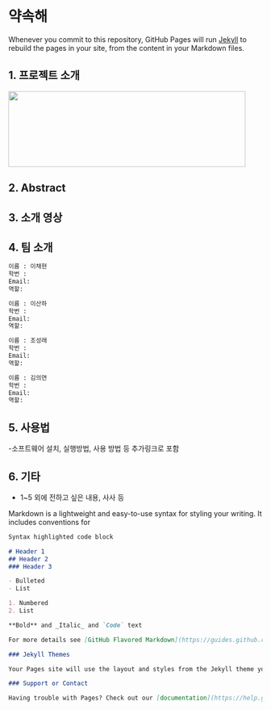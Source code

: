 
# 약속해 

Whenever you commit to this repository, GitHub Pages will run [Jekyll](https://jekyllrb.com/) to rebuild the pages in your site, from the content in your Markdown files.

## 1. 프로젝트 소개

<img src = "https://user-images.githubusercontent.com/90044681/159125938-5b229b48-0323-4d20-adb4-e14e319deb6e.png" width="470px" height="150px">



## 2. Abstract

## 3. 소개 영상

## 4. 팀 소개

```markdown
이름 : 이채현
학번 : 
Email: 
역할:
```

```markdown
이름 : 이산하
학번 : 
Email: 
역할:
```


```markdown
이름 : 조성래
학번 : 
Email: 
역할:
```


```markdown
이름 : 김의연
학번 : 
Email: 
역할:
```


## 5. 사용법

-소프트웨어 설치, 실행방법, 사용 방법 등 추가링크로 포함

## 6. 기타

- 1~5 외에 전하고 싶은 내용, 사사 등

Markdown is a lightweight and easy-to-use syntax for styling your writing. It includes conventions for

```markdown
Syntax highlighted code block

# Header 1
## Header 2
### Header 3

- Bulleted
- List

1. Numbered
2. List

**Bold** and _Italic_ and `Code` text

For more details see [GitHub Flavored Markdown](https://guides.github.com/features/mastering-markdown/).

### Jekyll Themes

Your Pages site will use the layout and styles from the Jekyll theme you have selected in your [repository settings](https://github.com/kookmin-sw/cap-template/settings). The name of this theme is saved in the Jekyll `_config.yml` configuration file.

### Support or Contact

Having trouble with Pages? Check out our [documentation](https://help.github.com/categories/github-pages-basics/) or [contact support](https://github.com/contact) and we’ll help you sort it out.
